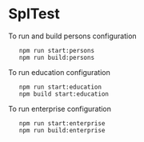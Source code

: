 # SplTest

To run and build persons configuration
````
   npm run start:persons
   npm run build:persons
````


To run education configuration
````
   npm run start:education
   npm build start:education
````


To run enterprise configuration
````
   npm run start:enterprise
   npm run build:enterprise
````
